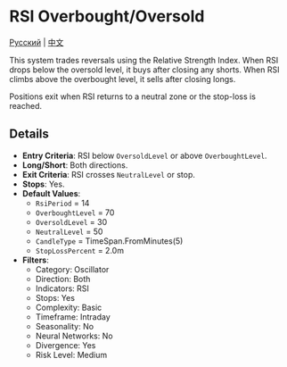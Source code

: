 # RSI Overbought/Oversold
[Русский](README_ru.md) | [中文](README_cn.md)
 
This system trades reversals using the Relative Strength Index. When RSI drops below the oversold level, it buys after closing any shorts. When RSI climbs above the overbought level, it sells after closing longs.

Positions exit when RSI returns to a neutral zone or the stop-loss is reached.

## Details

- **Entry Criteria**: RSI below `OversoldLevel` or above `OverboughtLevel`.
- **Long/Short**: Both directions.
- **Exit Criteria**: RSI crosses `NeutralLevel` or stop.
- **Stops**: Yes.
- **Default Values**:
  - `RsiPeriod` = 14
  - `OverboughtLevel` = 70
  - `OversoldLevel` = 30
  - `NeutralLevel` = 50
  - `CandleType` = TimeSpan.FromMinutes(5)
  - `StopLossPercent` = 2.0m
- **Filters**:
  - Category: Oscillator
  - Direction: Both
  - Indicators: RSI
  - Stops: Yes
  - Complexity: Basic
  - Timeframe: Intraday
  - Seasonality: No
  - Neural Networks: No
  - Divergence: Yes
  - Risk Level: Medium
